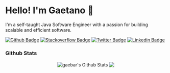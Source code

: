 # Hello! I'm Gaetano 👋
I'm a self-taught Java Software Engineer with a passion for building scalable and efficient software.


[![Github Badge](http://img.shields.io/badge/-Github-black?style=flat-square&logo=github&link=https://github.com/gaebar)](https://github.com/gaebar)
[![Stackoverflow Badge](https://img.shields.io/badge/-Stack%20overflow-FE7A16?style=flat-square&logo=stack-overflow&logoColor=white&link=https://stackoverflow.com/users/8508415/gaetano-barreca)](https://stackoverflow.com/users/8508415/gaetano-barreca)
[![Twitter Badge](https://img.shields.io/badge/-Twitter-0F9D58?style=flat-square&logo=Twitter&logoColor=white&link=https://twitter.com/gaebar1)](https://twitter.com/gaebar1)
[![Linkedin Badge](https://img.shields.io/badge/-LinkedIn-blue?style=flat-square&logo=Linkedin&logoColor=white&link=https://www.linkedin.com/in/gaetanobarreca/)](https://www.linkedin.com/in/gaetanobarreca/)

### Github Stats


<p align="center">
<img align="center" src="https://github-readme-stats-gaebar.vercel.app/api?username=gaebar&show_icons=true&line_height=21&theme=react&cache_seconds=86400&count_private=true" alt="gaebar's Github Stats" />
<img align="center" src="https://github-readme-stats-gaebar.vercel.app/api/top-langs/?username=gaebar&theme=react&line_height=27&layout=compact&cache_seconds=86400" />
</p>

